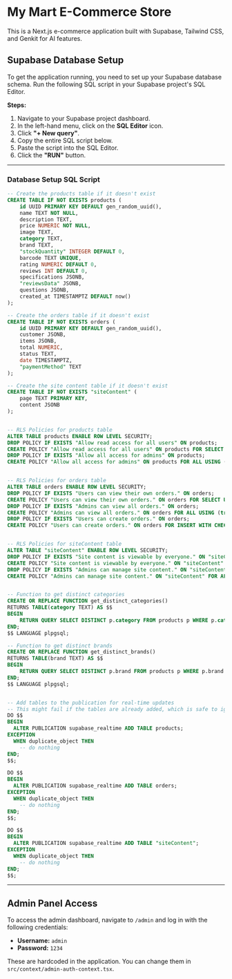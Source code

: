
# My Mart E-Commerce Store

This is a Next.js e-commerce application built with Supabase, Tailwind CSS, and Genkit for AI features.

## Supabase Database Setup

To get the application running, you need to set up your Supabase database schema. Run the following SQL script in your Supabase project's SQL Editor.

**Steps:**
1. Navigate to your Supabase project dashboard.
2. In the left-hand menu, click on the **SQL Editor** icon.
3. Click **"+ New query"**.
4. Copy the entire SQL script below.
5. Paste the script into the SQL Editor.
6. Click the **"RUN"** button.

---

### Database Setup SQL Script

```sql
-- Create the products table if it doesn't exist
CREATE TABLE IF NOT EXISTS products (
    id UUID PRIMARY KEY DEFAULT gen_random_uuid(),
    name TEXT NOT NULL,
    description TEXT,
    price NUMERIC NOT NULL,
    image TEXT,
    category TEXT,
    brand TEXT,
    "stockQuantity" INTEGER DEFAULT 0,
    barcode TEXT UNIQUE,
    rating NUMERIC DEFAULT 0,
    reviews INT DEFAULT 0,
    specifications JSONB,
    "reviewsData" JSONB,
    questions JSONB,
    created_at TIMESTAMPTZ DEFAULT now()
);

-- Create the orders table if it doesn't exist
CREATE TABLE IF NOT EXISTS orders (
    id UUID PRIMARY KEY DEFAULT gen_random_uuid(),
    customer JSONB,
    items JSONB,
    total NUMERIC,
    status TEXT,
    date TIMESTAMPTZ,
    "paymentMethod" TEXT
);

-- Create the site content table if it doesn't exist
CREATE TABLE IF NOT EXISTS "siteContent" (
    page TEXT PRIMARY KEY,
    content JSONB
);


-- RLS Policies for products table
ALTER TABLE products ENABLE ROW LEVEL SECURITY;
DROP POLICY IF EXISTS "Allow read access for all users" ON products;
CREATE POLICY "Allow read access for all users" ON products FOR SELECT USING (true);
DROP POLICY IF EXISTS "Allow all access for admins" ON products;
CREATE POLICY "Allow all access for admins" ON products FOR ALL USING (true);


-- RLS Policies for orders table
ALTER TABLE orders ENABLE ROW LEVEL SECURITY;
DROP POLICY IF EXISTS "Users can view their own orders." ON orders;
CREATE POLICY "Users can view their own orders." ON orders FOR SELECT USING (auth.uid() = (customer ->> 'uid')::uuid);
DROP POLICY IF EXISTS "Admins can view all orders." ON orders;
CREATE POLICY "Admins can view all orders." ON orders FOR ALL USING (true); -- Simplified for admin panel
DROP POLICY IF EXISTS "Users can create orders." ON orders;
CREATE POLICY "Users can create orders." ON orders FOR INSERT WITH CHECK (auth.uid() = (customer ->> 'uid')::uuid);


-- RLS Policies for siteContent table
ALTER TABLE "siteContent" ENABLE ROW LEVEL SECURITY;
DROP POLICY IF EXISTS "Site content is viewable by everyone." ON "siteContent";
CREATE POLICY "Site content is viewable by everyone." ON "siteContent" FOR SELECT USING (true);
DROP POLICY IF EXISTS "Admins can manage site content." ON "siteContent";
CREATE POLICY "Admins can manage site content." ON "siteContent" FOR ALL USING (true); -- Simplified for admin panel


-- Function to get distinct categories
CREATE OR REPLACE FUNCTION get_distinct_categories()
RETURNS TABLE(category TEXT) AS $$
BEGIN
    RETURN QUERY SELECT DISTINCT p.category FROM products p WHERE p.category IS NOT NULL ORDER BY p.category;
END;
$$ LANGUAGE plpgsql;

-- Function to get distinct brands
CREATE OR REPLACE FUNCTION get_distinct_brands()
RETURNS TABLE(brand TEXT) AS $$
BEGIN
    RETURN QUERY SELECT DISTINCT p.brand FROM products p WHERE p.brand IS NOT NULL ORDER BY p.brand;
END;
$$ LANGUAGE plpgsql;


-- Add tables to the publication for real-time updates
-- This might fail if the tables are already added, which is safe to ignore.
DO $$
BEGIN
  ALTER PUBLICATION supabase_realtime ADD TABLE products;
EXCEPTION
  WHEN duplicate_object THEN
    -- do nothing
END;
$$;

DO $$
BEGIN
  ALTER PUBLICATION supabase_realtime ADD TABLE orders;
EXCEPTION
  WHEN duplicate_object THEN
    -- do nothing
END;
$$;

DO $$
BEGIN
  ALTER PUBLICATION supabase_realtime ADD TABLE "siteContent";
EXCEPTION
  WHEN duplicate_object THEN
    -- do nothing
END;
$$;
```
---
## Admin Panel Access

To access the admin dashboard, navigate to `/admin` and log in with the following credentials:
- **Username:** `admin`
- **Password:** `1234`

These are hardcoded in the application. You can change them in `src/context/admin-auth-context.tsx`.


